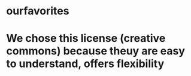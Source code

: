 # ourfavorites 
# We chose this license (creative commons) because theuy are easy to understand, offers flexibility
